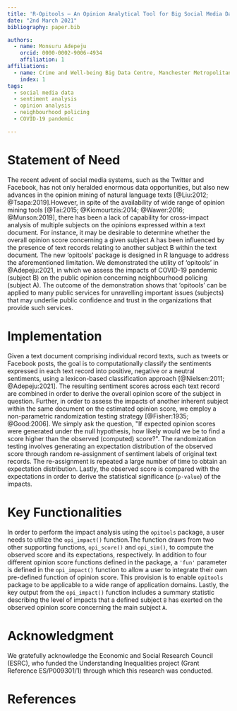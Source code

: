 ```yaml
---
title: 'R-Opitools – An Opinion Analytical Tool for Big Social Media Data'
date: "2nd March 2021"
bibliography: paper.bib

authors:
  - name: Monsuru Adepeju
    orcid: 0000-0002-9006-4934
    affiliation: 1
affiliations:
  - name: Crime and Well-being Big Data Centre, Manchester Metropolitan University
    index: 1
tags:
  - social media data
  - sentiment analysis
  - opinion analysis
  - neighbourhood policing
  - COVID-19 pandemic

---
```


# Statement of Need

The recent advent of social media systems, such as the Twitter and Facebook, has not only heralded enormous data opportunities, but also new advances in the opinion mining of natural language texts [@Liu:2012; @Tsapa:2019].However, in spite of the availability of wide range of opinion mining tools [@Tai:2015; @Kiomourtzis:2014; @Wawer:2016; @Munson:2019], there has been a lack of capability for cross-impact analysis of multiple subjects on the opinions expressed within a text document. For instance, it may be desirable to determine whether the overall opinion score concerning a given subject A has been influenced by the presence of text records relating to another subject B within the text document. The new ‘opitools’ package is designed in R language to address the aforementioned limitation. We demonstrated the utility of ‘opitools’ in @Adepeju:2021, in which we assess the impacts of COVID-19 pandemic (subject B) on the public opinion concerning neighbourhood policing (subject A). The outcome of the demonstration shows that ‘opitools’ can be applied to many public services for unravelling important issues (subjects) that may underlie public confidence and trust in the organizations that provide such services. 


# Implementation

Given a text document comprising individual record texts, such as tweets or Facebook posts, the goal is to computationally classify the sentiments expressed in each text record into positive, negative or a neutral sentiments, using a lexicon-based classification approach [@Nielsen:2011; @Adepeju:2021]. The resulting sentiment scores across each text record are combined in order to derive the overall opinion score of the subject in question. Further, in order to assess the impacts of another inherent subject within the same document on the estimated opinion score, we employ a non-parametric randomization testing strategy [@Fisher:1935; @Good:2006]. We simply ask the question, "If expected opinion scores were generated under the null hypothesis, how likely would we be to find a score higher than the observed (computed) score?". The randomization testing involves generating an expectation distribution of the observed score through random re-assignment of sentiment labels of original text records. The re-assignment is repeated a large number of time to obtain an expectation distribution. Lastly, the observed score is compared with the expectations in order to derive the statistical significance (`p-value`) of the impacts.


# Key Functionalities

In order to perform the impact analysis using the `opitools` package, a user needs to utilize the `opi_impact()` function.The function draws from two other supporting functions, `opi_score()` and `opi_sim()`, to compute the observed score and its expectations, respectively. In addition to four different opinion score functions defined in the package, a `'fun'` parameter is defined in the `opi_impact()` function to allow a user to integrate their own pre-defined function of opinion score. This provision is to enable `opitools` package to be applicable to a wide range of application domains. Lastly, the key output from the `opi_impact()` function includes a summary statistic describing the level of impacts that a defined subject `B` has exerted on the observed opinion score concerning the main subject `A`.


# Acknowledgment

We gratefully acknowledge the Economic and Social Research Council (ESRC), who funded the Understanding Inequalities project (Grant Reference ES/P009301/1) through which this research was conducted.

# References

